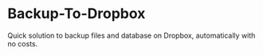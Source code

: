 # Backup-To-Dropbox
Quick solution to backup files and database on Dropbox, automatically with no costs.
